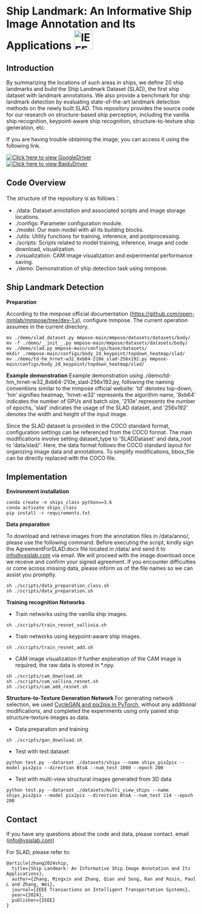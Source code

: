 <h1 align="left">Ship Landmark: An Informative Ship Image Annotation and Its Applications <a href="https://ieeexplore.ieee.org/abstract/document/10550071"><img src="https://upload.wikimedia.org/wikipedia/commons/2/21/IEEE_logo.svg" alt="IEEE Logo" width="50"></a> </h1>

## Introduction
By summarizing the locations of such areas in ships, we define 20 ship landmarks and build the Ship Landmark Dataset (SLAD), the first ship dataset with landmark annotations. We also provide a benchmark for ship landmark detection by evaluating state-of-the-art landmark detection methods on the newly built SLAD. This repository provides the source code for our research on structure-based ship perception, including the vanilla ship recognition, keypoint-aware ship recognition, structure-to-texture ship generation, etc. 

If you are having trouble obtaining the image, you can access it using the following link.

[![Click here to view GoogleDriver](https://storage.googleapis.com/googwebreview.appspot.com/grow-ext-cloud-images-uploads/7uffzv9dk4sn-3652TCzauH9jaL0QJ8H6FM-bfed64c7e8da9ac20d439f436570f955-Drive_Full_Logo_2x.svg)](https://drive.google.com/file/d/1WdXaWr9RpUwD2pf7drtJCxdYCCYBf2r3/view?usp=sharing)  
[![Click here to view BaiduDriver](https://nd-static.bdstatic.com/m-static/v20-main/home/img/icon-home-new.b4083345.png)](链接:https://pan.baidu.com/s/1udII7xztHiVqqSfV6wfn2Q?pwd=crwy)

## Code Overview
The structure of the repository is as follows：

* ./data: Dataset annotation and associated scripts and image storage locations.
* ./configs: Parameter configuration module.
* ./model: Our main model with all its building blocks.
* ./utils: Utility functions for training, inference, and postprocessing.
* ./scripts: Scripts related to model training, inference, image and code download, visualization.
* ./visualization: CAM image visualization and experimental performance saving.
* ./demo: Demonstration of ship detection task using mmpose.

## Ship Landmark Detection
**Preparation**

According to the mmpose official documentation (https://github.com/open-mmlab/mmpose/tree/dev-1.x), configure mmpose. The current operation assumes in the current directory. 
```shell
mv ./demo/slad_dataset.py mmpose-main/mmpose/datasets/datasets/body/
mv -f ./demo/__init__.py mmpose-main/mmpose/datasets/datasets/body/
mv ./demo/slad.py mmpose-main/configs/base/datasets/
mkdir ./mmpose-main/configs/body_2d_keypoint/topdown_heatmap/slad/
mv ./demo/td-hm_hrnet-w32_8xb64-210e_slad-256x192.py mmpose-main/configs/body_2d_keypoint/topdown_heatmap/slad/
```
**Example demonstration**
Example demonstration using ./demo/td-hm_hrnet-w32_8xb64-210e_slad-256x192.py, following the naming conventions similar to the mmpose official website: 'td' denotes top-down, 'hm' signifies heatmap, 'hrnet-w32' represents the algorithm name, '8xb64' indicates the number of GPUs and batch size, '210e' represents the number of epochs, 'slad' indicates the usage of the SLAD dataset, and '256x192' denotes the width and height of the input image.

Since the SLAD dataset is provided in the COCO standard format, configuration settings can be referenced from the COCO format. The main modifications involve setting dataset_type to 'SLADDataset' and data_root to 'data/slad/'. Here, the data format follows the COCO standard layout for organizing image data and annotations. To simplify modifications, bbox_file can be directly replaced with the COCO file.

## Implementation
**Environment installation**
```shell
conda create -n ships_class python==3.6
conda activate ships_class
pip install -r requirements.txt
```

**Data preparation**

To download and retrieve images from the annotation files in /data/anno/, please use the following command. Before executing the script, kindly sign the AgreementForSLAD.docx file located in /data/ and send it to info@vsislab.com via email. We will proceed with the image download once we receive and confirm your signed agreement. If you encounter difficulties or come across missing data, please inform us of the file names so we can assist you promptly.
```shell
sh ./scripts/data_preparation_class.sh
sh ./scripts/data_preparation.sh
```


**Training recognition Networks**

* Train networks using the vanilla ship images.

```shell
sh ./scripts/train_resnet_vallinia.sh
```

* Train networks using keypoint-aware ship images.

```shell
sh ./scripts/train_resnet_add.sh
```
* CAM image visualization
If further exploration of the CAM image is required, the raw data is stored in *.npy.
```shell
sh ./scripts/cam_download.sh
sh ./scripts/cam_vallina_resnet.sh
sh ./scripts/cam_add_resnet.sh
```

**Structure-to-Texture Generation Network**
For generating network selection, we used [CycleGAN and pix2pix in PyTorch](https://github.com/junyanz/pytorch-CycleGAN-and-pix2pix "CycleGAN and pix2pix in PyTorch"), without any additional modifications, and completed the experiments using only paired ship structure-texture images as data.

* Data preparation and training
```shell
sh ./scripts/gan_download.sh
```

* Test with test dataset
```shell
python test.py --dataroot ./datasets/ships --name ships_pix2pix --model pix2pix --direction BtoA --num_test 1000 --epoch 200
```

* Test with multi-view structural images generated from 3D data
```shell
python test.py --dataroot ./datasets/multi_view_ships --name ships_pix2pix --model pix2pix --direction BtoA --num_test 114 --epoch 200
```

## Contact
If you have any questions about the code and data, please contact.
email (info@vsislab.com)

For SLAD, please refer to:
```
@article{zhang2024ship,
  title={Ship Landmark: An Informative Ship Image Annotation and Its Applications},
  author={Zhang, Mingxin and Zhang, Qian and Song, Ran and Rosin, Paul L and Zhang, Wei},
  journal={IEEE Transactions on Intelligent Transportation Systems},
  year={2024},
  publisher={IEEE}
}
```
